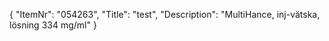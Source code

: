 {
  "ItemNr": "054263",
  "Title": "test",
  "Description": "MultiHance, inj-vätska, lösning 334 mg/ml"
}